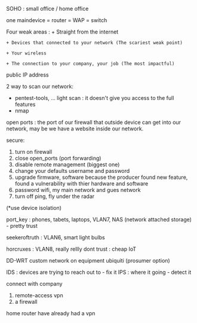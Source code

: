 SOHO : small office / home office

one maindevice = router = WAP = switch

Four weak areas :
    + Straight from the internet

    + Devices that connected to your network (The scariest weak point)
    
    + Your wireless 

    + The connection to your company, your job (The most impactful)

public IP address

2 way to scan our network:
+ pentest-tools, ...
    light scan : it doesn't give you access to the full features
+ nmap


open ports : the port of our firewall that outside device can get into our network, may be we have a website inside our network.



secure:
1. turn on firewall
2. close open_ports (port forwarding)
3. disable remote management (biggest one)
4. change your defaults username and password
5. upgrade firmware, software because the producer found new feature, found a vulnerability with thier hardware and software
6. password wifi, my main network and gues network
7. turn off ping, fly under the radar

(*use device isolation)

port_key : phones, tabets,  laptops, VLAN7, NAS (network attached storage) - pretty trust

seekeroftruth : VLAN6, smart light bulbs

horcruxes : VLAN8, really rellly dont trust : cheap IoT

DD-WRT
custom network on equipment
ubiquiti (prosumer option)


IDS : devices are trying to reach out to - fix it
IPS : where it going - detect it

connect with company
1. remote-access vpn
2. a firewall

home router have already had a vpn